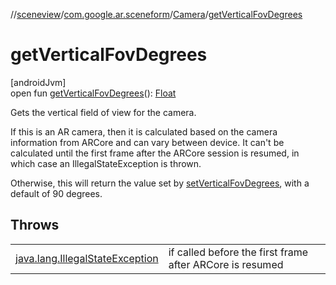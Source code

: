 //[sceneview](../../../index.md)/[com.google.ar.sceneform](../index.md)/[Camera](index.md)/[getVerticalFovDegrees](get-vertical-fov-degrees.md)

# getVerticalFovDegrees

[androidJvm]\
open fun [getVerticalFovDegrees](get-vertical-fov-degrees.md)(): [Float](https://kotlinlang.org/api/latest/jvm/stdlib/kotlin/-float/index.html)

Gets the vertical field of view for the camera. 

If this is an AR camera, then it is calculated based on the camera information from ARCore and can vary between device. It can't be calculated until the first frame after the ARCore session is resumed, in which case an IllegalStateException is thrown. 

Otherwise, this will return the value set by [setVerticalFovDegrees](set-vertical-fov-degrees.md), with a default of 90 degrees.

## Throws

| | |
|---|---|
| [java.lang.IllegalStateException](https://developer.android.com/reference/kotlin/java/lang/IllegalStateException.html) | if called before the first frame after ARCore is resumed |
